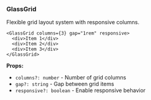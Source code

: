 ### GlassGrid

Flexible grid layout system with responsive columns.

```tsx
<GlassGrid columns={3} gap="1rem" responsive>
  <div>Item 1</div>
  <div>Item 2</div>
  <div>Item 3</div>
</GlassGrid>
```

**Props:**
- `columns?: number` - Number of grid columns
- `gap?: string` - Gap between grid items
- `responsive?: boolean` - Enable responsive behavior
